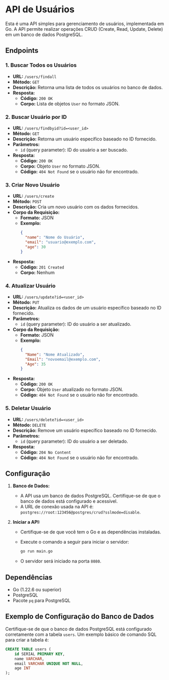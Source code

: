 # API de Usuários

Esta é uma API simples para gerenciamento de usuários, implementada em Go. A API permite realizar operações CRUD (Create, Read, Update, Delete) em um banco de dados PostgreSQL.

## Endpoints

### 1. **Buscar Todos os Usuários**

- **URL:** `/users/findall`
- **Método:** `GET`
- **Descrição:** Retorna uma lista de todos os usuários no banco de dados.
- **Resposta:**
  - **Código:** `200 OK`
  - **Corpo:** Lista de objetos `User` no formato JSON.

### 2. **Buscar Usuário por ID**

- **URL:** `/users/findbyid?id=<user_id>`
- **Método:** `GET`
- **Descrição:** Retorna um usuário específico baseado no ID fornecido.
- **Parâmetros:**
  - `id` (query parameter): ID do usuário a ser buscado.
- **Resposta:**
  - **Código:** `200 OK`
  - **Corpo:** Objeto `User` no formato JSON.
  - **Código:** `404 Not Found` se o usuário não for encontrado.

### 3. **Criar Novo Usuário**

- **URL:** `/users/create`
- **Método:** `POST`
- **Descrição:** Cria um novo usuário com os dados fornecidos.
- **Corpo da Requisição:** 
  - **Formato:** JSON
  - **Exemplo:**
    ```json
    {
      "name": "Nome do Usuário",
      "email": "usuario@exemplo.com",
      "age": 30
    }
    ```
- **Resposta:**
  - **Código:** `201 Created`
  - **Corpo:** Nenhum

### 4. **Atualizar Usuário**

- **URL:** `/users/update?id=<user_id>`
- **Método:** `PUT`
- **Descrição:** Atualiza os dados de um usuário específico baseado no ID fornecido.
- **Parâmetros:**
  - `id` (query parameter): ID do usuário a ser atualizado.
- **Corpo da Requisição:**
  - **Formato:** JSON
  - **Exemplo:**
    ```json
    {
      "Name": "Nome Atualizado",
      "Email": "novoemail@exemplo.com",
      "Age": 35
    }
    ```
- **Resposta:**
  - **Código:** `200 OK`
  - **Corpo:** Objeto `User` atualizado no formato JSON.
  - **Código:** `404 Not Found` se o usuário não for encontrado.

### 5. **Deletar Usuário**

- **URL:** `/users/delete?id=<user_id>`
- **Método:** `DELETE`
- **Descrição:** Remove um usuário específico baseado no ID fornecido.
- **Parâmetros:**
  - `id` (query parameter): ID do usuário a ser deletado.
- **Resposta:**
  - **Código:** `204 No Content`
  - **Código:** `404 Not Found` se o usuário não for encontrado.

## Configuração

1. **Banco de Dados:**
   - A API usa um banco de dados PostgreSQL. Certifique-se de que o banco de dados está configurado e acessível.
   - A URL de conexão usada na API é: `postgres://root:123456@postgres/crud?sslmode=disable`.

2. **Iniciar a API:**
   - Certifique-se de que você tem o Go e as dependências instaladas.
   - Execute o comando a seguir para iniciar o servidor:
     ```bash
     go run main.go
     ```

   - O servidor será iniciado na porta `8080`.

## Dependências

- Go (1.22.6 ou superior)
- PostgreSQL
- Pacote `pq` para PostgreSQL

## Exemplo de Configuração do Banco de Dados

Certifique-se de que o banco de dados PostgreSQL está configurado corretamente com a tabela `users`. Um exemplo básico de comando SQL para criar a tabela é:

```sql
CREATE TABLE users (
    id SERIAL PRIMARY KEY,
    name VARCHAR,
    email VARCHAR UNIQUE NOT NULL,
    age INT
);
